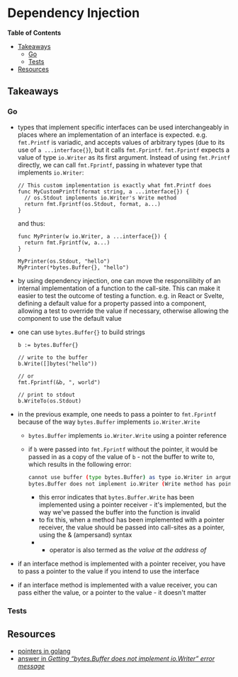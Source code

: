 # Dependency Injection

<!-- START doctoc generated TOC please keep comment here to allow auto update -->
<!-- DON'T EDIT THIS SECTION, INSTEAD RE-RUN doctoc TO UPDATE -->
**Table of Contents**

- [Takeaways](#takeaways)
  - [Go](#go)
  - [Tests](#tests)
- [Resources](#resources)

<!-- END doctoc generated TOC please keep comment here to allow auto update -->

## Takeaways

### Go

- types that implement specific interfaces can be used interchangeably in places
    where an implementation of an interface is expected. e.g. `fmt.Printf`
    is variadic, and accepts values of arbitrary types (due to its use of
    `a ...interface{}`), but it calls `fmt.Fprintf`. `fmt.Fprintf` expects a
    value of type `io.Writer` as its first argument. Instead of using
    `fmt.Printf` directly, we can call `fmt.Fprintf`, passing in whatever type
    that implements `io.Writer`:

    ```golang
    // This custom implementation is exactly what fmt.Printf does
    func MyCustomPrintf(format string, a ...interface{}) {
      // os.Stdout implements io.Writer's Write method
      return fmt.Fprintf(os.Stdout, format, a...)
    }
    ```

    and thus:

    ```golang
    func MyPrinter(w io.Writer, a ...interface{}) {
      return fmt.Fprintf(w, a...)
    }

    MyPrinter(os.Stdout, "hello")
    MyPrinter(*bytes.Buffer{}, "hello")
    ```
- by using dependency injection, one can move the responsilibity of an internal
    implementation of a function to the call-site. This can make it easier to
    test the outcome of testing a function. e.g. in React or Svelte, defining a
    default value for a property passed into a component, allowing a test to
    override the value if necessary, otherwise allowing the component to use the
    default value
- one can use `bytes.Buffer{}` to build strings

    ```golang
    b := bytes.Buffer{}

    // write to the buffer
    b.Write([]bytes("hello"))

    // or
    fmt.Fprintf(&b, ", world")

    // print to stdout
    b.WriteTo(os.Stdout)
    ```
- in the previous example, one needs to pass a pointer to `fmt.Fprintf` because
    of the way `bytes.Buffer` implements `io.Writer.Write`

    - `bytes.Buffer` implements `io.Writer.Write` using a pointer reference
    - if `b` were passed into `fmt.Fprintf` without the pointer, it would be
        passed in as a copy of the value of `b` - not the buffer to write to, which
        results in the following error:

        ```bash
        cannot use buffer (type bytes.Buffer) as type io.Writer in argument to [SomeFunc]:
        bytes.Buffer does not implement io.Writer (Write method has pointer receiver)
        ```
        - this error indicates that `bytes.Buffer.Write` has been implemented
        using a pointer receiver - it's implemented, but the way we've passed
        the buffer into the function is invalid
        - to fix this, when a method has been implemented with a pointer
        receiver, the value should be passed into call-sites as a pointer, using
        the & (ampersand) syntax
        - * operator is also termed as _the value at the address of_
- if an interface method is implemented with a pointer receiver, you have to pass
    a pointer to the value if you intend to use the interface
- if an interface method is implemented with a value receiver, you can pass
    either the value, or a pointer to the value - it doesn't matter

### Tests


## Resources

- [pointers in golang](https://www.geeksforgeeks.org/pointers-in-golang/)
- [answer in _Getting “bytes.Buffer does not implement io.Writer” error message_](https://stackoverflow.com/questions/23454940/getting-bytes-buffer-does-not-implement-io-writer-error-message#comment65376571_23454941)
